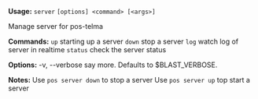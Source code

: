 **Usage:** `server` `[options] <command> [<args>]`

Manage server for pos-telma

**Commands:**
`up`    starting up a server
`down`  stop a server
`log`   watch log of server in realtime
`status` check the server status

**Options:**
-v, --verbose say more. Defaults to $BLAST_VERBOSE.

**Notes:**
Use `pos server down` to stop a server
Use `pos server up` top start a server
